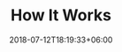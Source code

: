 ---
title: "How It Works"
date: 2018-07-12T18:19:33+06:00
heading: "Never pay more than a new one costs."
description: ""
operation_title: "Repair Process"
operation_details: [
	"Call me at +1 520-369-2141 or email me",
	"Tell me what's wrong with your item(s)",
	"We'll arrange a time and place to meet (at your home or elsewhere)",
	"I'll come with tools or pick up the item(s), depending on repair",
	"Repair time estimate will be given",
	"Item(s) are repaired or replacement parts are recommended, etc.",
	"Items are returned to you",
	"Payment negotiation"
]
pricing_title: "Pricing"
pricing_details: [
	"Never pay more than the price of a new one",
	"Transparent Generosity",
	"Diagnosis: $5 - $15, unless very involved",
]
---